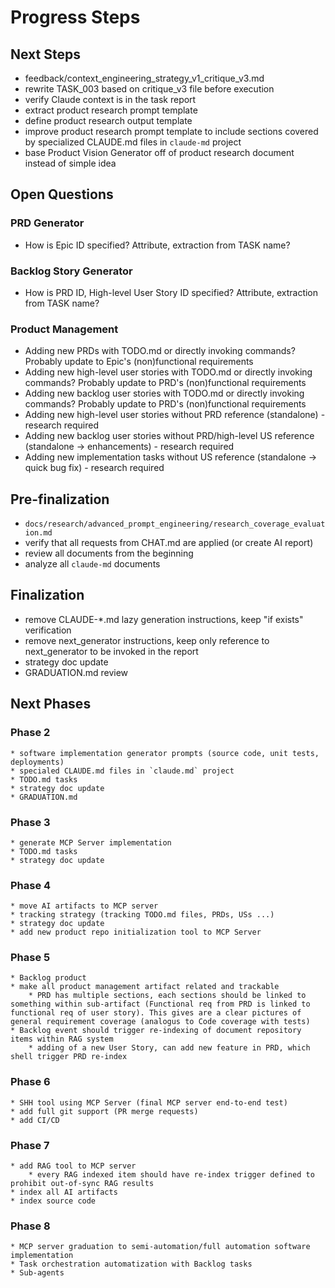 # Progress Steps
## Next Steps
- feedback/context_engineering_strategy_v1_critique_v3.md
- rewrite TASK_003 based on critique_v3 file before execution
- verify Claude context is in the task report
- extract product research prompt template
- define product research output template
- improve product research prompt template to include sections covered by specialized CLAUDE.md files in `claude-md` project
- base Product Vision Generator off of product research document instead of simple idea

## Open Questions
### PRD Generator
- How is Epic ID specified? Attribute, extraction from TASK name?

### Backlog Story Generator
- How is PRD ID, High-level User Story ID specified? Attribute, extraction from TASK name?

### Product Management 
- Adding new PRDs with TODO.md or directly invoking commands? Probably update to Epic's (non)functional requirements
- Adding new high-level user stories with TODO.md or directly invoking commands? Probably update to PRD's (non)functional requirements
- Adding new backlog user stories with TODO.md or directly invoking commands? Probably update to PRD's (non)functional requirements
- Adding new high-level user stories without PRD reference (standalone) - research required
- Adding new backlog user stories without PRD/high-level US reference (standalone -> enhancements) - research required
- Adding new implementation tasks without US reference (standalone -> quick bug fix) - research required

## Pre-finalization
- `docs/research/advanced_prompt_engineering/research_coverage_evaluation.md`
- verify that all requests from CHAT.md are applied (or create AI report)
- review all documents from the beginning
- analyze all `claude-md` documents

## Finalization
- remove CLAUDE-*.md lazy generation instructions, keep "if exists" verification
- remove next_generator instructions, keep only reference to next_generator to be invoked in the report
- strategy doc update
- GRADUATION.md review

## Next Phases
### Phase 2 
    * software implementation generator prompts (source code, unit tests, deployments)
    * specialed CLAUDE.md files in `claude.md` project 
    * TODO.md tasks
    * strategy doc update
    * GRADUATION.md
### Phase 3
    * generate MCP Server implementation 
    * TODO.md tasks 
    * strategy doc update
### Phase 4
    * move AI artifacts to MCP server 
    * tracking strategy (tracking TODO.md files, PRDs, USs ...)
    * strategy doc update
    * add new product repo initialization tool to MCP Server
### Phase 5
    * Backlog product
    * make all product management artifact related and trackable
        * PRD has multiple sections, each sections should be linked to something within sub-artifact (Functional req from PRD is linked to functional req of user story). This gives are a clear pictures of general requirement coverage (analogus to Code coverage with tests)
    * Backlog event should trigger re-indexing of document repository items within RAG system 
        * adding of a new User Story, can add new feature in PRD, which shell trigger PRD re-index
### Phase 6
    * SHH tool using MCP Server (final MCP server end-to-end test)
    * add full git support (PR merge requests)
    * add CI/CD 
### Phase 7
    * add RAG tool to MCP server
        * every RAG indexed item should have re-index trigger defined to prohibit out-of-sync RAG results
    * index all AI artifacts 
    * index source code
### Phase 8 
    * MCP server graduation to semi-automation/full automation software implementation
    * Task orchestration automatization with Backlog tasks 
    * Sub-agents
